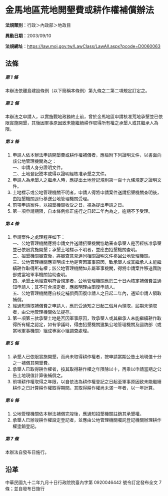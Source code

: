 # 金馬地區荒地開墾費或耕作權補償辦法


**法規類別**：行政＞內政部＞地政目

**異動日期**：2003/09/10  

**法規網址**：https://law.moj.gov.tw/LawClass/LawAll.aspx?pcode=D0060063



## 法條
##### 第 1 條
本辦法依離島建設條例（以下簡稱本條例）第九條之二第二項規定訂定之。

##### 第 2 條
本辦法之申請人，以實施戰地政務終止前，曾於金馬地區申請核准荒地承墾並已依限實施開墾，其後因軍事原因致未能繼續耕作取得所有權之承墾人或其繼承人為限。

##### 第 3 條
1. 申請人依本辦法申請開墾費或耕作權補償者，應檢附下列證明文件，以書面向該公地管理機關為之：  
一、申請人身分證明文件。  
二、土地登記謄本或得以證明經核准承墾之文件。
1. 申請人為承墾人之繼承人時，應提出土地登記規則第一百十九條規定之證明文件。
1. 土地標示或公地管理機關不明者，申請人得將申請案件送請招墾機關查明後，由招墾機關逕行移送公地管理機關受理。
1. 前項申請案件，以招墾機關收受之日，視為提出申請之日。
1. 第一項申請期限，自本條例修正施行之日起二年內為之，逾期不予受理。

##### 第 4 條
1. 申請案件之處理程序如下：  
一、公地管理機關應將申請文件送請招墾機關協助審查承墾人是否經核准承墾並已依限實施開墾；承墾土地標示不明者，並應由招墾機關查明。  
二、招墾機關審查後，將審查意見連同相關證明文件移回公地管理機關。  
三、公地管理機關應查明該土地是否因軍事原因，致承墾人或其繼承人未能繼續耕作取得所有權；該公地管理機關如非屬軍事機關，得將申請案件移送國防部或當地軍事機關協助查明。  
四、承墾土地經查明符合規定者，公地管理機關應於三十日內核定補償費並通知申請人；其不符合規定者，應敘明理由函復申請人。  
五、公地管理機關應自核定補償費函復申請人之日起二年內，通知申請人領取補償。
1. 經通知領取補償費之申請人，應於受通知之日起三個月內領取，屆期未領取者，由公地管理機關依法提存。
1. 第一項第三款承墾土地是否因軍事原因，致承墾人或其繼承人未能繼續耕作取得所有權之認定，如有爭議時，得由招墾機關邀集公地管理機關及國防部（或當地軍事機關）組成專案小組調查處理。

##### 第 5 條
1. 承墾人已依限實施開墾，而尚未取得耕作權者，按申請當期公告土地現值十分之一補償其開墾費。
1. 承墾人已取得耕作權者，按其取得耕作權之年限除以十，再乘以申請當期之公告土地現值計算後補償之。
1. 前項耕作權取得之年限，以自依法為耕作權登記之日起至軍事原因致未能繼續耕作之日計算耕作權取得期間。其取得耕作權尚未滿一年者，以一年計算。

##### 第 6 條
1. 公地管理機關依本辦法補償完竣後，應通知招墾機關註銷其承墾權。
1. 承墾人已辦竣耕作權設定登記者，並應由公地管理機關囑託登記機關辦理耕作權塗銷登記。

##### 第 7 條
本辦法自發布日施行。

## 沿革
中華民國九十二年九月十日行政院院臺內字第 0920046442 號令訂定發布全文 7  條；並自發布日施行
